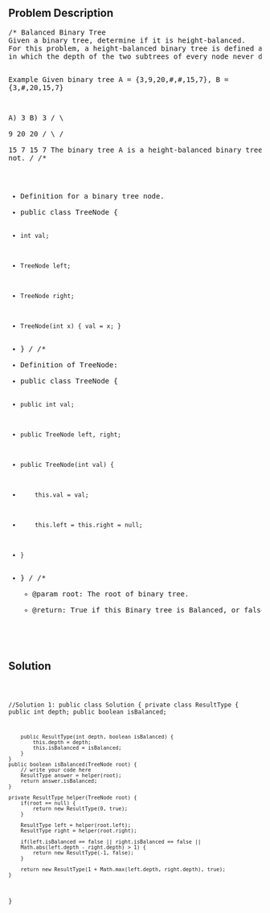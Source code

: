 <!--
<style>
  body { font-family: Arial, sans-serif; }
  .container { max-width: 200px; margin: 0 auto; padding: 10px; }
  .comment-block { background-color: #f9f9f9; padding: 10px; border-left: 5px solid #ccc; width: 200px; margin: 20px auto; overflow-wrap: break-word; white-space: pre-wrap; }
  .code-block { background-color: #f4f4f4; padding: 10px; border: 1px solid #ddd; width: 50%; margin: 20px auto; overflow-wrap: break-word; white-space: pre-wrap; }
</style>
-->

<div class='container'>
<h2>Problem Description</h2>
<div class='comment-block'>
<pre>
/* Balanced Binary Tree
Given a binary tree, determine if it is height-balanced.
For this problem, a height-balanced binary tree is defined as a binary tree 
in which the depth of the two subtrees of every node never differ by more than 1.

Example
Given binary tree A = {3,9,20,#,#,15,7}, B = {3,#,20,15,7}

A)  3            B)    3 
   / \                  \
  9  20                 20
    /  \                / \
   15   7              15  7
The binary tree A is a height-balanced binary tree, but B is not.
*/
/**
 * Definition for a binary tree node.
 * public class TreeNode {
 *     int val;
 *     TreeNode left;
 *     TreeNode right;
 *     TreeNode(int x) { val = x; }
 * }
 */
/**
 * Definition of TreeNode:
 * public class TreeNode {
 *     public int val;
 *     public TreeNode left, right;
 *     public TreeNode(int val) {
 *         this.val = val;
 *         this.left = this.right = null;
 *     }
 * }
 */
    /**
     * @param root: The root of binary tree.
     * @return: True if this Binary tree is Balanced, or false.
     */
</pre>
</div>

<h2>Solution</h2>
<div class='code-block'>
<pre><code class='language-java'>

//Solution 1:
public class Solution {
    private class ResultType {
        public int depth;
        public boolean isBalanced;
        
        public ResultType(int depth, boolean isBalanced) {
            this.depth = depth;
            this.isBalanced = isBalanced;
        }
    }
    public boolean isBalanced(TreeNode root) {
        // write your code here
        ResultType answer = helper(root);
        return answer.isBalanced;
    }
    
    private ResultType helper(TreeNode root) {
        if(root == null) {
            return new ResultType(0, true);
        }
        
        ResultType left = helper(root.left);
        ResultType right = helper(root.right);
        
        if(left.isBalanced == false || right.isBalanced == false || 
        Math.abs(left.depth - right.depth) > 1) {
            return new ResultType(-1, false);
        }
        
        return new ResultType(1 + Math.max(left.depth, right.depth), true);
    }
}</code></pre>
</div>
</div>
